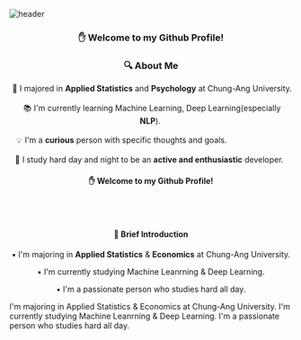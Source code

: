 ![header](https://capsule-render.vercel.app/api?type=waving&text=Sumin%20Kwak&height=300&color=5BFFB0&fontColor=ffffff)

<h3 align="center"> ✋ Welcome to my Github Profile! </h3>



<h3 align="center"> 🔍 About Me </h3>
<p align="center">
  &nbsp;📜 I majored in <b>Applied Statistics</b> and <b>Psychology</b> at Chung-Ang University. </br></br>
  &nbsp;📚 I'm currently learning Machine Learning, Deep Learning(especially <b>NLP</b>).&thinsp;</br></br>
  &nbsp;💡 &hairsp;I'm a <b>curious</b> person with specific thoughts and goals. &emsp;&emsp;&emsp;&emsp;&emsp;&emsp;&emsp;&hairsp;&hairsp;&thinsp;&hairsp; </br></br>
  &nbsp;🔑 I study hard day and night to be an <b>active and enthusiastic</b> developer. &thinsp;&hairsp;&hairsp;&hairsp; </br>




<div align="center">
  
  #### ✋ Welcome to my Github Profile!


  <br/>

  <br/>


  #### 🔎 Brief Introduction
  
  ▪ I'm majoring in **Applied Statistics** & **Economics** at Chung-Ang University.
  
  ▪ I'm currently studying Machine Leanrning & Deep Learning.
  
  ▪ I'm a passionate person who studies hard all day.

</div>



</p>

I'm majoring in Applied Statistics & Economics at Chung-Ang University.
I'm currently studying Machine Leanrning & Deep Learning.
I'm a passionate person who studies hard all day.
